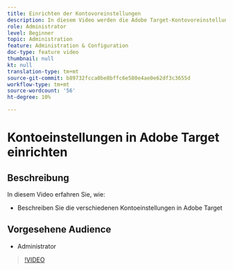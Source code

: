 ```yaml
---
title: Einrichten der Kontovoreinstellungen
description: In diesem Video werden die Adobe Target-Kontovoreinstellungen beschrieben. Sehen Sie sich dieses Video an, um Beispiele dafür zu erhalten, wie verschiedene Einstellungen Adobe Target beeinflussen.
role: Administrator
level: Beginner
topic: Administration
feature: Administration & Configuration
doc-type: feature video
thumbnail: null
kt: null
translation-type: tm+mt
source-git-commit: b89732fcca0be8bffc6e580e4ae0e62df3c3655d
workflow-type: tm+mt
source-wordcount: '56'
ht-degree: 10%

---
```



# Kontoeinstellungen in Adobe Target einrichten

## Beschreibung

In diesem Video erfahren Sie, wie:

* Beschreiben Sie die verschiedenen Kontoeinstellungen in Adobe Target

## Vorgesehene Audience

* Administrator

>[!VIDEO](https://video.tv.adobe.com/v/17379/?quality=12)